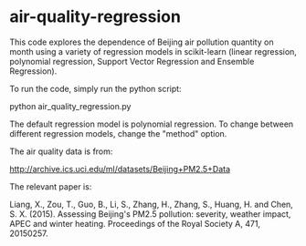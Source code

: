 # air-quality-regression
This code explores the dependence of Beijing air pollution quantity on month using a variety of regression models 
in scikit-learn (linear regression, polynomial regression, Support Vector Regression and Ensemble Regression).

To run the code, simply run the python script:

python air_quality_regression.py

The default regression model is polynomial regression. To change between different regression models, change the 
"method" option.

The air quality data is from:

http://archive.ics.uci.edu/ml/datasets/Beijing+PM2.5+Data

The relevant paper is:

Liang, X., Zou, T., Guo, B., Li, S., Zhang, H., Zhang, S., Huang, H. and Chen, S. X. (2015). Assessing Beijing's PM2.5 pollution: severity, weather impact, APEC and winter heating. Proceedings of the Royal Society A, 471, 20150257.
